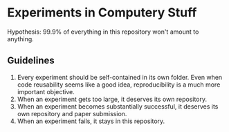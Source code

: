 # Experiments in Computery Stuff

Hypothesis: 99.9% of everything in this repository won't amount to anything.

## Guidelines

1. Every experiment should be self-contained in its own folder. Even when code reusability seems like a good idea, 
reproducibility is a much more important objective.
2. When an experiment gets too large, it deserves its own repository.
3. When an experiment becomes substantially successful, it deserves its own repository and paper submission.
4. When an experiment fails, it stays in this repository.
